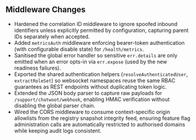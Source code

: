 ## Middleware Changes

- Hardened the correlation ID middleware to ignore spoofed inbound identifiers unless explicitly permitted by configuration, capturing parent IDs separately when accepted.
- Added `metricsAuth` middleware enforcing bearer-token authentication (with configurable disable state) for `/health/metrics`.
- Sanitised the global error handler so sensitive `err.details` are only emitted when an error opts-in via `err.expose` (used by the new readiness failures).
- Exported the shared authentication helpers (`resolveAuthenticatedUser`, `extractRoleSet`) so websocket namespaces reuse the same RBAC guarantees as REST endpoints without duplicating token logic.
- Extended the JSON body parser to capture raw payloads for `/support/chatwoot/webhook`, enabling HMAC verification without disabling the global parser chain.
- Wired the CORS middleware to consume context-specific origin allowlists from the registry snapshot integrity feed, ensuring feature flag administration calls are automatically restricted to authorised domains while keeping audit logs consistent.
